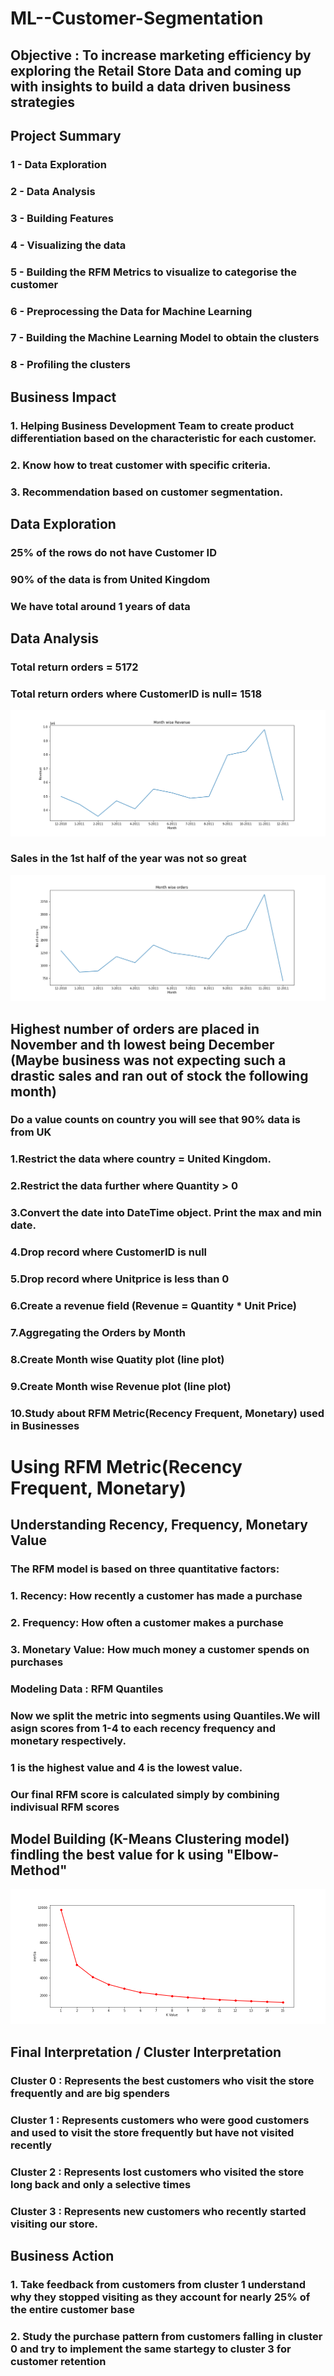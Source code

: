 # ML--Customer-Segmentation

## Objective : To increase marketing efficiency by exploring the Retail Store Data and coming up with insights to build a data driven business strategies

## Project Summary

### 1 - Data Exploration
### 2 - Data Analysis
### 3 - Building Features
### 4 - Visualizing the data
### 5 - Building the RFM Metrics to visualize to categorise the customer
### 6 - Preprocessing the Data for Machine Learning
### 7 - Building the Machine Learning Model to obtain the clusters
### 8 - Profiling the clusters

## Business Impact

### 1. Helping Business Development Team to create product differentiation based on the characteristic for each customer.
### 2. Know how to treat customer with specific criteria.
### 3. Recommendation based on customer segmentation.

## Data Exploration

### 25% of the rows do not have Customer ID
### 90% of the data is from United Kingdom
### We have total around 1 years of data

## Data Analysis

### Total return orders = 5172
### Total return orders where CustomerID is null= 1518

!["Month wise Revenue"](https://github.com/Shruti-Sawant-22/Machine-Learning-Projects/blob/main/Customer%20Segmentation/Month%20wise%20Revenue.png)

### Sales in the 1st half of the year was not so great

!["Month wise Order"](https://github.com/Shruti-Sawant-22/Machine-Learning-Projects/blob/main/Customer%20Segmentation/Month%20wise%20orders.png)
## Highest number of orders are placed in November and th lowest being December (Maybe business was not expecting such a drastic sales and ran out of stock the following month)

### Do a value counts on country you will see that 90% data is from UK

### 1.Restrict the data where country = United Kingdom.
### 2.Restrict the data further where Quantity > 0
### 3.Convert the date into DateTime object. Print the max and min date.
### 4.Drop record where CustomerID is null
### 5.Drop record where Unitprice is less than 0
### 6.Create a revenue field (Revenue = Quantity * Unit Price)
### 7.Aggregating the Orders by Month
### 8.Create Month wise Quatity plot (line plot)
### 9.Create Month wise Revenue plot (line plot)
### 10.Study about RFM Metric(Recency Frequent, Monetary) used in Businesses

# Using RFM Metric(Recency Frequent, Monetary)

## Understanding Recency, Frequency, Monetary Value
### The RFM model is based on three quantitative factors:
### 1. Recency: How recently a customer has made a purchase
### 2. Frequency: How often a customer makes a purchase
### 3. Monetary Value: How much money a customer spends on purchases


### Modeling Data : RFM Quantiles
### Now we split the metric into segments using Quantiles.We will asign scores from 1-4 to each recency frequency and monetary respectively.
### 1 is the highest value and 4 is the lowest value.
### Our final RFM score is calculated simply by combining indivisual RFM scores

## Model Building (K-Means Clustering model) findling the best value for k using "Elbow-Method"

!["Elbow Plot"](https://github.com/Shruti-Sawant-22/Machine-Learning-Projects/blob/main/Customer%20Segmentation/Elbow_plot.png)
## Final Interpretation / Cluster Interpretation

### Cluster 0 : Represents the best customers who visit the store frequently and are big spenders

### Cluster 1 : Represents customers who were good customers and used to visit the store frequently but have not visited recently
   
### Cluster 2 : Represents lost customers who visited the store long back and only a selective times
   
### Cluster 3 : Represents new customers who recently started visiting our store.
   
## Business Action

### 1. Take feedback from customers from cluster 1 understand why they stopped visiting as they account for nearly 25% of the entire customer base

### 2. Study the purchase pattern from customers falling in cluster 0 and try to implement the same startegy to cluster 3 for customer retention
